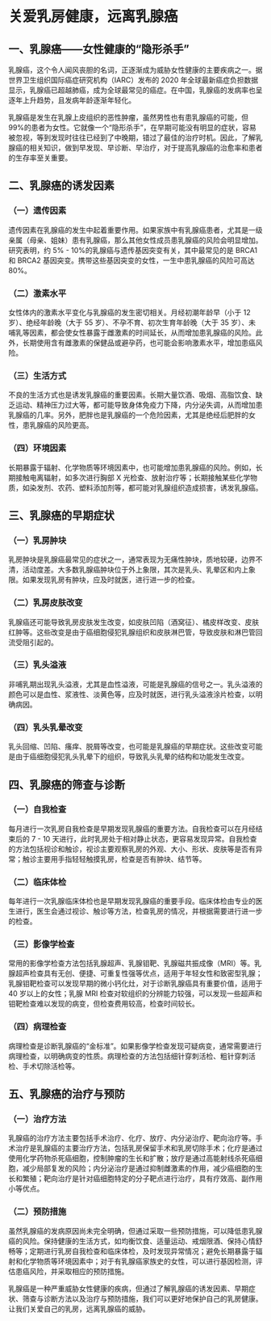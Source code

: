 # 关爱乳房健康，远离乳腺癌

## 一、乳腺癌——女性健康的“隐形杀手”
乳腺癌，这个令人闻风丧胆的名词，正逐渐成为威胁女性健康的主要疾病之一。据世界卫生组织国际癌症研究机构（IARC）发布的 2020 年全球最新癌症负担数据显示，乳腺癌已超越肺癌，成为全球最常见的癌症。在中国，乳腺癌的发病率也呈逐年上升趋势，且发病年龄逐渐年轻化。

乳腺癌是发生在乳腺上皮组织的恶性肿瘤，虽然男性也有患乳腺癌的可能，但 99%的患者为女性。它就像一个“隐形杀手”，在早期可能没有明显的症状，容易被忽视，等到发现时往往已经到了中晚期，错过了最佳的治疗时机。因此，了解乳腺癌的相关知识，做到早发现、早诊断、早治疗，对于提高乳腺癌的治愈率和患者的生存率至关重要。

## 二、乳腺癌的诱发因素
### （一）遗传因素
遗传因素在乳腺癌的发生中起着重要作用。如果家族中有乳腺癌患者，尤其是一级亲属（母亲、姐妹）患有乳腺癌，那么其他女性成员患乳腺癌的风险会明显增加。研究表明，约 5% - 10%的乳腺癌与遗传基因突变有关，其中最常见的是 BRCA1 和 BRCA2 基因突变。携带这些基因突变的女性，一生中患乳腺癌的风险可高达 80%。

### （二）激素水平
女性体内的激素水平变化与乳腺癌的发生密切相关。月经初潮年龄早（小于 12 岁）、绝经年龄晚（大于 55 岁）、不孕不育、初次生育年龄晚（大于 35 岁）、未哺乳等因素，都会使女性暴露于雌激素的时间延长，从而增加患乳腺癌的风险。此外，长期使用含有雌激素的保健品或避孕药，也可能会影响激素水平，增加患癌风险。

### （三）生活方式
不良的生活方式也是诱发乳腺癌的重要因素。长期大量饮酒、吸烟、高脂饮食、缺乏运动、精神压力过大等，都可能导致身体免疫力下降，内分泌失调，从而增加患乳腺癌的几率。另外，肥胖也是乳腺癌的一个危险因素，尤其是绝经后肥胖的女性，患乳腺癌的风险更高。

### （四）环境因素
长期暴露于辐射、化学物质等环境因素中，也可能增加患乳腺癌的风险。例如，长期接触电离辐射，如多次进行胸部 X 光检查、放射治疗等；长期接触某些化学物质，如染发剂、农药、塑料添加剂等，都可能对乳腺组织造成损害，诱发乳腺癌。

## 三、乳腺癌的早期症状
### （一）乳房肿块
乳房肿块是乳腺癌最常见的症状之一，通常表现为无痛性肿块，质地较硬，边界不清，活动度差。大多数乳腺癌肿块位于外上象限，其次是乳头、乳晕区和内上象限。如果发现乳房有肿块，应及时就医，进行进一步的检查。

### （二）乳房皮肤改变
乳腺癌还可能导致乳房皮肤发生改变，如皮肤凹陷（酒窝征）、橘皮样改变、皮肤红肿等。这些改变是由于癌细胞侵犯乳腺组织和皮肤淋巴管，导致皮肤和淋巴管回流受阻引起的。

### （三）乳头溢液
非哺乳期出现乳头溢液，尤其是血性溢液，可能是乳腺癌的信号之一。乳头溢液的颜色可以是血性、浆液性、淡黄色等，应及时就医，进行乳头溢液涂片检查，以明确病因。

### （四）乳头乳晕改变
乳头回缩、凹陷、瘙痒、脱屑等改变，也可能是乳腺癌的早期症状。这些改变可能是由于癌细胞侵犯乳头乳晕下的组织，导致乳头乳晕的结构和功能发生改变。

## 四、乳腺癌的筛查与诊断
### （一）自我检查
每月进行一次乳房自我检查是早期发现乳腺癌的重要方法。自我检查可以在月经结束后的 7 - 10 天进行，此时乳房处于相对静止状态，更容易发现异常。自我检查的方法包括视诊和触诊，视诊主要观察乳房的外观、大小、形状、皮肤等是否有异常；触诊主要用手指轻轻触摸乳房，检查是否有肿块、结节等。

### （二）临床体检
每年进行一次乳腺临床体检也是早期发现乳腺癌的重要手段。临床体检由专业的医生进行，医生会通过视诊、触诊等方法，检查乳房的情况，并根据需要进行进一步的检查。

### （三）影像学检查
常用的影像学检查方法包括乳腺超声、乳腺钼靶、乳腺磁共振成像（MRI）等。乳腺超声检查具有无创、便捷、可重复性强等优点，适用于年轻女性和致密型乳腺；乳腺钼靶检查可以发现早期的微小钙化灶，对于诊断乳腺癌具有重要价值，适用于 40 岁以上的女性；乳腺 MRI 检查对软组织的分辨能力较强，可以发现一些超声和钼靶检查难以发现的病变，但检查费用较高，检查时间较长。

### （四）病理检查
病理检查是诊断乳腺癌的“金标准”。如果影像学检查发现可疑病变，通常需要进行病理检查，以明确病变的性质。病理检查的方法包括细针穿刺活检、粗针穿刺活检、手术切除活检等。

## 五、乳腺癌的治疗与预防
### （一）治疗方法
乳腺癌的治疗方法主要包括手术治疗、化疗、放疗、内分泌治疗、靶向治疗等。手术治疗是乳腺癌的主要治疗方法，包括乳房保留手术和乳房切除手术；化疗是通过使用化学药物杀死癌细胞，控制肿瘤的生长和扩散；放疗是通过高能射线杀死癌细胞，减少局部复发的风险；内分泌治疗是通过抑制雌激素的作用，减少癌细胞的生长和繁殖；靶向治疗是针对癌细胞特定的分子靶点进行治疗，具有疗效高、副作用小等优点。

### （二）预防措施
虽然乳腺癌的发病原因尚未完全明确，但通过采取一些预防措施，可以降低患乳腺癌的风险。保持健康的生活方式，如均衡饮食、适量运动、戒烟限酒、保持心情舒畅等；定期进行乳房自我检查和临床体检，及时发现异常情况；避免长期暴露于辐射和化学物质等环境因素中；对于有乳腺癌家族史的女性，可以进行基因检测，评估患癌风险，并采取相应的预防措施。

乳腺癌是一种严重威胁女性健康的疾病，但通过了解乳腺癌的诱发因素、早期症状、筛查与诊断方法以及治疗与预防措施，我们可以更好地保护自己的乳房健康。让我们关爱自己的乳房，远离乳腺癌的威胁。